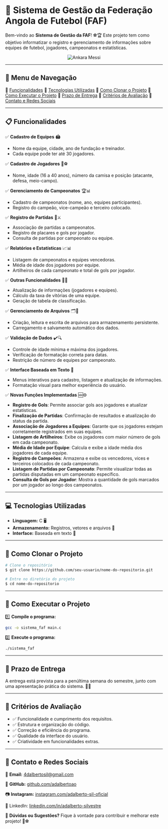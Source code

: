 # 📌 Sistema de Gestão da Federação Angola de Futebol (FAF)

Bem-vindo ao **Sistema de Gestão da FAF**! ⚽🏆 Este projeto tem como objetivo informatizar o registro e gerenciamento de informações sobre equipes de futebol, jogadores, campeonatos e estatísticas. 

<div align="center">
  <img src="https://i.gifer.com/g0Aa.gif" alt="Ankara Messi" />
</div>

---

## 📜 Menu de Navegação

🔹 [Funcionalidades](#-funcionalidades)
🔹 [Tecnologias Utilizadas](#-tecnologias-utilizadas)
🔹 [Como Clonar o Projeto](#-como-clonar-o-projeto)
🔹 [Como Executar o Projeto](#-como-executar-o-projeto)
🔹 [Prazo de Entrega](#-prazo-de-entrega)
🔹 [Critérios de Avaliação](#-critérios-de-avaliação)
🔹 [Contato e Redes Sociais](#-contato-e-redes-sociais)

---

## 📋 Funcionalidades

✅ **Cadastro de Equipes** 🏟️
   - Nome da equipe, cidade, ano de fundação e treinador.
   - Cada equipe pode ter até 30 jogadores.

✅ **Cadastro de Jogadores** 👕⚽
   - Nome, idade (16 a 40 anos), número da camisa e posição (atacante, defesa, meio-campo).

✅ **Gerenciamento de Campeonatos** 🏆📊
   - Cadastro de campeonatos (nome, ano, equipes participantes).
   - Registro do campeão, vice-campeão e terceiro colocado.

✅ **Registro de Partidas** 📅⚔️
   - Associação de partidas a campeonatos.
   - Registro de placares e gols por jogador.
   - Consulta de partidas por campeonato ou equipe.

✅ **Relatórios e Estatísticas** 📈📊
   - Listagem de campeonatos e equipes vencedoras.
   - Média de idade dos jogadores por equipe.
   - Artilheiros de cada campeonato e total de gols por jogador.

✅ **Outras Funcionalidades** 🔄📌
   - Atualização de informações (jogadores e equipes).
   - Cálculo da taxa de vitórias de uma equipe.
   - Geração de tabela de classificação.

✅ **Gerenciamento de Arquivos** 🗂️💾
   - Criação, leitura e escrita de arquivos para armazenamento persistente.
   - Carregamento e salvamento automático dos dados.

✅ **Validação de Dados** ✔️🔍
   - Controle de idade mínima e máxima dos jogadores.
   - Verificação de formatação correta para datas.
   - Restrição de número de equipes por campeonato.

✅ **Interface Baseada em Texto** 📝
   - Menus interativos para cadastro, listagem e atualização de informações.
   - Formatação visual para melhor experiência do usuário.

✅ **Novas Funções Implementadas** 🆕⚙️
   - **Registro de Gols**: Permite associar gols aos jogadores e atualizar estatísticas.
   - **Finalização de Partidas**: Confirmação de resultados e atualização do status da partida.
   - **Associação de Jogadores a Equipes**: Garante que os jogadores estejam corretamente registrados em suas equipes.
   - **Listagem de Artilheiros**: Exibe os jogadores com maior número de gols em cada campeonato.
   - **Média de Idade por Equipe**: Calcula e exibe a idade média dos jogadores de cada equipe.
   - **Registro de Campeões**: Armazena e exibe os vencedores, vices e terceiros colocados de cada campeonato.
   - **Listagem de Partidas por Campeonato**: Permite visualizar todas as partidas disputadas em um campeonato específico.
   - **Consulta de Gols por Jogador**: Mostra a quantidade de gols marcados por um jogador ao longo dos campeonatos.
   
---

## 💻 Tecnologias Utilizadas

- **Linguagem:** C 🖥️
- **Armazenamento:** Registros, vetores e arquivos 📂
- **Interface:** Baseada em texto 📝

---

## 🚀 Como Clonar o Projeto

```bash
# Clone o repositório
$ git clone https://github.com/seu-usuario/nome-do-repositorio.git

# Entre no diretório do projeto
$ cd nome-do-repositorio
```

---

## 🏁 Como Executar o Projeto

1️⃣ **Compile o programa:**
```bash
gcc -o sistema_faf main.c
```

2️⃣ **Execute o programa:**
```bash
./sistema_faf
```

---

## 📆 Prazo de Entrega

A entrega está prevista para a penúltima semana do semestre, junto com uma apresentação prática do sistema. 🎤💡

---

## 🏅 Critérios de Avaliação

- ✅ Funcionalidade e cumprimento dos requisitos.
- ✅ Estrutura e organização do código.
- ✅ Correção e eficiência do programa.
- ✅ Qualidade da interface do usuário.
- ✅ Criatividade em funcionalidades extras.

---

## 📱 Contato e Redes Sociais

📧 **Email:** [4dalbertosil@gmail.com](4dalbertosil@gmail.com)

🔗 **GitHub:** [github.com/adalbertoao](https://github.com/adalbertoao)

📷 **Instagram:** [instagram.com/adalberto-sil-oficial](https://instagram.com/adalberto-sil-oficial)

💼 LinkedIn: [linkedin.com/in/adalberto-silvestre](https://linkedin.com/in/adalberto-silvestre)

📢 **Dúvidas ou Sugestões?** Fique à vontade para contribuir e melhorar este projeto! 🚀⚽

